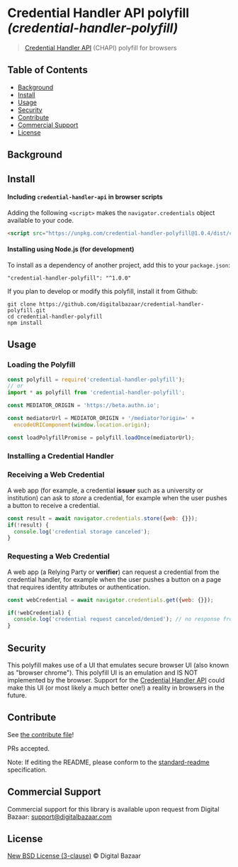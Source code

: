# Credential Handler API polyfill _(credential-handler-polyfill)_

> [Credential Handler API](https://w3c-ccg.github.io/credential-handler-api/) (CHAPI) polyfill for browsers

## Table of Contents

- [Background](#background)
- [Install](#install)
- [Usage](#usage)
- [Security](#security)
- [Contribute](#contribute)
- [Commercial Support](#commercial-support)
- [License](#license)

## Background

## Install

#### Including `credential-handler-api` in browser scripts

Adding the following `<script>` makes the `navigator.credentials` object
available to your code.

```html
<script src="https://unpkg.com/credential-handler-polyfill@1.0.4/dist/credential-handler-polyfill.min.js"></script>
```

#### Installing using Node.js (for development)

To install as a dependency of another project, add this to your `package.json`:

```
"credential-handler-polyfill": "^1.0.0"
```

If you plan to develop or modify this polyfill, install it from Github:

```
git clone https://github.com/digitalbazaar/credential-handler-polyfill.git
cd credential-handler-polyfill
npm install
```

## Usage

### Loading the Polyfill

```js
const polyfill = require('credential-handler-polyfill');
// or
import * as polyfill from 'credential-handler-polyfill';

const MEDIATOR_ORIGIN = 'https://beta.authn.io';

const mediatorUrl = MEDIATOR_ORIGIN + '/mediator?origin=' +
  encodeURIComponent(window.location.origin);

const loadPolyfillPromise = polyfill.loadOnce(mediatorUrl);
```

### Installing a Credential Handler

### Receiving a Web Credential

A web app (for example, a credential **issuer** such as a university or 
institution) can ask to _store_ a credential, for example when the user pushes 
a button to receive a credential.

```js
const result = await navigator.credentials.store({web: {}});
if(!result) {
  console.log('credential storage canceled');
}
```

### Requesting a Web Credential

A web app (a Relying Party or **verifier**) can request a credential from the 
credential handler, for example when the user 
pushes a button on a page that requires identity attributes or authentication.

```js
const webCredential = await navigator.credentials.get({web: {}});

if(!webCredential) {
  console.log('credential request canceled/denied'); // no response from user
}
```

## Security

This polyfill makes use of a UI that emulates secure browser UI (also known as 
"browser chrome"). This polyfill UI is an emulation and IS NOT implemented by 
the browser. Support for the 
[Credential Handler API](https://w3c-ccg.github.io/credential-handler-api/) 
could make this UI (or most likely a much better one!) a reality in browsers in 
the future.

## Contribute

See [the contribute file](https://github.com/digitalbazaar/bedrock/blob/master/CONTRIBUTING.md)!

PRs accepted.

Note: If editing the README, please conform to the
[standard-readme](https://github.com/RichardLitt/standard-readme) specification.

## Commercial Support

Commercial support for this library is available upon request from
Digital Bazaar: support@digitalbazaar.com

## License

[New BSD License (3-clause)](LICENSE) © Digital Bazaar
